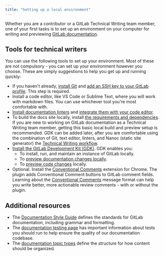 ```yaml
---
title: "Setting up a local environment"
---
```


Whether you are a contributor or a GitLab Technical Writing team member, one of your first tasks is to set up
an environment on your computer for writing and previewing [GitLab documentation](https://docs.gitlab.com/).

## Tools for technical writers

You can use the following tools to set up your environment. Most of
these are not compulsory - you can set up your environment however you choose.
These are simply suggestions to help you get up and running quickly:

- If you haven't already, [install Git](https://docs.gitlab.com/ee/topics/git/how_to_install_git/index.html)
  and [add an SSH key to your GitLab profile](https://docs.gitlab.com/ee/ssh/#add-an-ssh-key-to-your-gitlab-account).
  This step is required.
- Install a code editor, like VS Code or Sublime Text, where you will work with markdown files. You can use whichever tool
  you're most comfortable with.
- [Install documentation linters](https://docs.gitlab.com/ee/development/documentation/testing.html#install-linters) and
  [integrate them with your code editor](https://docs.gitlab.com/ee/development/documentation/testing.html#configure-editors).
- To build the docs site locally, install [the requirements and dependencies](https://gitlab.com/gitlab-org/gitlab-docs/-/blob/main/doc/setup.md). If you are new to working on GitLab documentation as a Technical Writing team member, getting this basic local build and preview setup is recommended. GDK can be added later, after you are comfortable using the combination of Git, text editor, linters, and Nanoc (static site generator) the [Technical Writing workflow](/handbook/product/ux/technical-writing/workflow/).
- [Install the GitLab Development Kit (GDK)](https://gitlab.com/gitlab-org/gitlab-development-kit/-/blob/main/doc/index.md). GDK enables you:
  - To install, run, and maintain an instance of GitLab locally.
  - To [preview documentation changes locally](https://gitlab.com/gitlab-org/gitlab-development-kit/-/blob/main/doc/howto/gitlab_docs.md).
  - To [preview code changes](https://gitlab.com/gitlab-org/gitlab-development-kit/-/blob/main/doc/howto/preview_gitlab_changes.md) locally.
- Optional. Install the [Conventional Comments](https://gitlab.com/conventionalcomments/conventional-comments-button) extension for Chrome. The plugin adds Conventional Comment buttons to GitLab comment fields. Learning about the [Conventional Comments](https://conventionalcomments.org/) message format can help you write better, more actionable review comments - with or without the plugin.

## Additional resources

- The [Documentation Style Guide](https://docs.gitlab.com/ee/development/documentation/styleguide/)
  defines the standards for GitLab documentation, including grammar and formatting.
- The [documentation testing page](https://docs.gitlab.com/ee/development/documentation/testing.html)
  has important information about tests you should run to help ensure the quality of our documentation codebase.
- The [documentation topic types](https://docs.gitlab.com/ee/development/documentation/topic_types/index.html) define the structure for how content should be organized.
